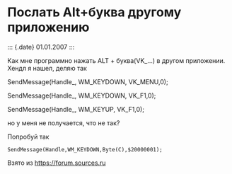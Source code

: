 Послать Alt+буква другому приложению
====================================

::: {.date}
01.01.2007
:::

Как мне программно нажать ALT + буква(VK\_\...) в другом приложении.
Хендл я нашел, деляю так

SendMessage(Handle\_, WM\_KEYDOWN, VK\_MENU,0);

SendMessage(Handle\_, WM\_KEYDOWN, VK\_F1,0);

SendMessage(Handle\_, WM\_KEYUP, VK\_F1,0);

но у меня не получается, что не так?

Попробуй так

    SendMessage(Handle,WM_KEYDOWN,Byte(C),$20000001);

Взято из <https://forum.sources.ru>
